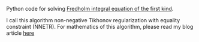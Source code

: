 Python code for solving [Fredholm integral equation of the first kind](https://en.wikipedia.org/wiki/Fredholm_integral_equation).

I call this algorithm non-negative Tikhonov regularization with equality constraint (NNETR). For mathematics of this algorithm, please read my blog article [here](https://biophyenvpol.wordpress.com/2019/04/22/use-tikhonov-regularization-to-solve-fredholm-integral-equation/)
